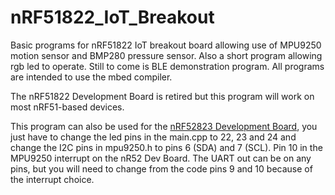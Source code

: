 # nRF51822_IoT_Breakout

Basic programs for nRF51822 IoT breakout board allowing use of MPU9250 motion sensor and BMP280 pressure sensor. Also a short program allowing rgb led to operate. Still to come is BLE demonstration program. All programs are intended to use the mbed compiler.

The nRF51822 Development Board is retired but this program will work on most nRF51-based devices.

This program can also be used for the [nRF52823 Development Board](https://www.tindie.com/products/onehorse/nrf52832-development-board/), you just have to change the led pins in the main.cpp to 22, 23 and 24 and change the I2C pins in mpu9250.h to pins 6 (SDA) and 7 (SCL). Pin 10 in the MPU9250 interrupt on the nR52 Dev Board. The UART out can be on any pins, but you will need to change from the code  pins 9 and 10 because of the interrupt choice.
